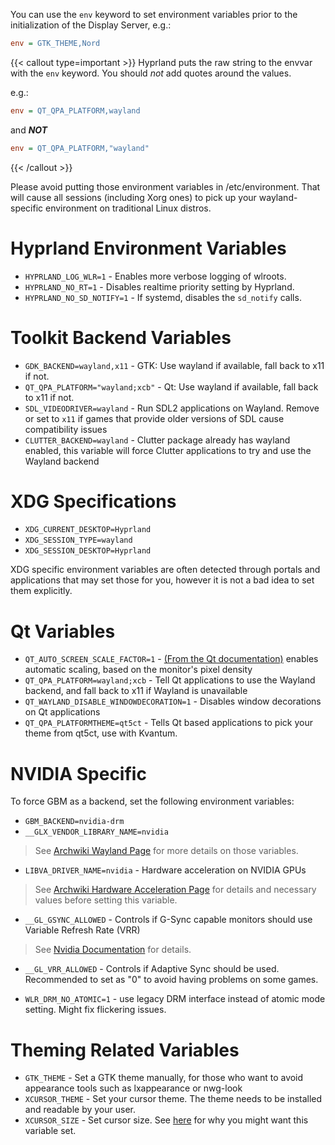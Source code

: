 You can use the `env` keyword to set environment variables prior to the initialization of
the Display Server, e.g.:
```ini
env = GTK_THEME,Nord
```

{{< callout type=important >}}
Hyprland puts the raw string to the envvar with the `env` keyword. You should _not_ add quotes around the values.

e.g.:
```ini
env = QT_QPA_PLATFORM,wayland
```

and ***NOT***
```ini
env = QT_QPA_PLATFORM,"wayland"
```
{{< /callout >}}

Please avoid putting those environment variables in /etc/environment. That will cause all
sessions (including Xorg ones) to pick up your wayland-specific environment on traditional
Linux distros.

# Hyprland Environment Variables
- `HYPRLAND_LOG_WLR=1` - Enables more verbose logging of wlroots.
- `HYPRLAND_NO_RT=1` - Disables realtime priority setting by Hyprland.
- `HYPRLAND_NO_SD_NOTIFY=1` - If systemd, disables the `sd_notify` calls.

# Toolkit Backend Variables
- `GDK_BACKEND=wayland,x11` - GTK: Use wayland if available, fall back to x11 if not.
- `QT_QPA_PLATFORM="wayland;xcb"` - Qt: Use wayland if available, fall back to x11 if not.
- `SDL_VIDEODRIVER=wayland` - Run SDL2 applications on Wayland. Remove or set to `x11` if games that provide older versions of SDL cause
  compatibility issues
- `CLUTTER_BACKEND=wayland` - Clutter package already has wayland enabled, this variable will force Clutter applications
  to try and use the Wayland backend

# XDG Specifications

- `XDG_CURRENT_DESKTOP=Hyprland`
- `XDG_SESSION_TYPE=wayland`
- `XDG_SESSION_DESKTOP=Hyprland`

XDG specific environment variables are often detected through portals and applications that may
set those for you, however it is not a bad idea to set them explicitly.

# Qt Variables

- `QT_AUTO_SCREEN_SCALE_FACTOR=1` - [(From the Qt documentation)](https://doc.qt.io/qt-5/highdpi.html)
enables automatic scaling, based on the monitor's pixel density
- `QT_QPA_PLATFORM=wayland;xcb` - Tell Qt applications to use the Wayland backend, and fall back to x11 if Wayland is unavailable
- `QT_WAYLAND_DISABLE_WINDOWDECORATION=1` - Disables window decorations on Qt applications
- `QT_QPA_PLATFORMTHEME=qt5ct` - Tells Qt based applications to pick your theme from qt5ct, use with Kvantum.

# NVIDIA Specific

To force GBM as a backend, set the following environment variables:

- `GBM_BACKEND=nvidia-drm`
- `__GLX_VENDOR_LIBRARY_NAME=nvidia`

> See [Archwiki Wayland Page](https://wiki.archlinux.org/title/Wayland#Requirements) for more details on those variables.

- `LIBVA_DRIVER_NAME=nvidia` - Hardware acceleration on NVIDIA GPUs

> See [Archwiki Hardware Acceleration Page](https://wiki.archlinux.org/title/Hardware_video_acceleration)
> for details and necessary values before setting this variable.

- `__GL_GSYNC_ALLOWED` - Controls if G-Sync capable monitors should use Variable Refresh Rate (VRR)

> See [Nvidia Documentation](https://download.nvidia.com/XFree86/Linux-32bit-ARM/375.26/README/openglenvvariables.html) for details.

- `__GL_VRR_ALLOWED` - Controls if Adaptive Sync should be used. Recommended to set as "0" to avoid having problems on some games.

- `WLR_DRM_NO_ATOMIC=1` - use legacy DRM interface instead of atomic mode setting. Might fix flickering issues.

# Theming Related Variables

- `GTK_THEME` - Set a GTK theme manually, for those who want to avoid appearance tools such as lxappearance or nwg-look
- `XCURSOR_THEME` - Set your cursor theme. The theme needs to be installed and readable by your user.
- `XCURSOR_SIZE` - Set cursor size. See [here](../../FAQ/) for why you might want this variable set.
